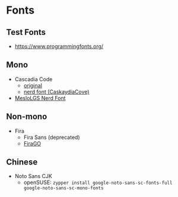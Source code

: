 # Fonts

## Test Fonts

- <https://www.programmingfonts.org/>

## Mono

- Cascadia Code
  - [original](https://github.com/microsoft/cascadia-code/releases)
  - [nerd font (CaskaydiaCove)](https://github.com/ryanoasis/nerd-fonts/releases)
- [MesloLGS Nerd Font](https://github.com/ryanoasis/nerd-fonts/releases)

## Non-mono

- Fira
  - Fira Sans (deprecated)
  - [FiraGO](https://github.com/bBoxType/FiraGO/releases)

## Chinese

- Noto Sans CJK
  - openSUSE: `zypper install google-noto-sans-sc-fonts-full google-noto-sans-sc-mono-fonts`
